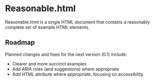 # Reasonable.html

Reasonable.html is a single HTML document that contains a reasonably complete set of example HTML elements.

## Roadmap

Planned changes and fixes for the next version (0.1) include:

- Clearer and more succinct examples
- Add ARIA roles (and suggestions) where appropriate
- Add HTML attribute where appropriate, focusing on accessibility